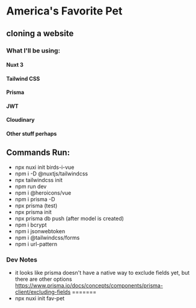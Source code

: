 # America's Favorite Pet

## cloning a website

### What I'll be using: 
#### Nuxt 3
#### Tailwind CSS
#### Prisma
#### JWT
#### Cloudinary
#### Other stuff perhaps

## Commands Run:

- npx nuxi init birds-i-vue
- npm i -D @nuxtjs/tailwindcss
- npx tailwindcss init
- npm run dev
- npm i @heroicons/vue
- npm i prisma -D
- npx prisma (test)
- npx prisma init
- npx prisma db push (after model is created)
- npm i bcrypt
- npm i jsonwebtoken
- npm i @tailwindcss/forms
- npm i url-pattern

### Dev Notes
- it looks like prisma doesn't have a native way to exclude fields yet, but there are other options
https://www.prisma.io/docs/concepts/components/prisma-client/excluding-fields
=======
- npx nuxi init fav-pet

